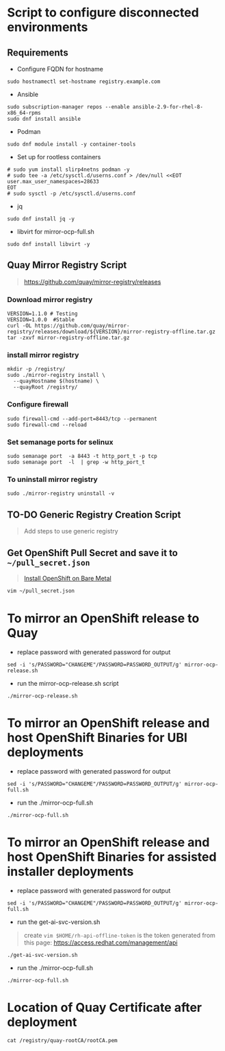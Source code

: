 # Script to configure disconnected environments

## Requirements
* Configure FQDN for hostname 
```
sudo hostnamectl set-hostname registry.example.com
```
* Ansible 
```
sudo subscription-manager repos --enable ansible-2.9-for-rhel-8-x86_64-rpms
sudo dnf install ansible
```
* Podman
```
sudo dnf module install -y container-tools
```
* Set up for rootless containers
```
# sudo yum install slirp4netns podman -y
# sudo tee -a /etc/sysctl.d/userns.conf > /dev/null <<EOT
user.max_user_namespaces=28633
EOT
# sudo sysctl -p /etc/sysctl.d/userns.conf
```
* jq 
```
sudo dnf install jq -y
```
* libvirt for mirror-ocp-full.sh 
```
sudo dnf install libvirt -y
```
## Quay Mirror Registry Script
> https://github.com/quay/mirror-registry/releases

### Download mirror registry
```
VERSION=1.1.0 # Testing
VERSION=1.0.0  #Stable
curl -OL https://github.com/quay/mirror-registry/releases/download/${VERSION}/mirror-registry-offline.tar.gz
tar -zxvf mirror-registry-offline.tar.gz
```
### install mirror registry
```
mkdir -p /registry/
sudo ./mirror-registry install \
  --quayHostname $(hostname) \
  --quayRoot /registry/
```
### Configure firewall
```
sudo firewall-cmd --add-port=8443/tcp --permanent
sudo firewall-cmd --reload
```

### Set semanage ports for selinux
```
sudo semanage port  -a 8443 -t http_port_t -p tcp
sudo semanage port  -l  | grep -w http_port_t
```


### To uninstall mirror registry 
```
sudo ./mirror-registry uninstall -v
```

## TO-DO Generic Registry Creation Script
> Add steps to use generic registry

## Get OpenShift Pull Secret and save it to `~/pull_secret.json`
> [Install OpenShift on Bare Metal](https://console.redhat.com/openshift/install/metal/installer-provisioned)

```bash
vim ~/pull_secret.json
```

# To mirror an OpenShift release to Quay
* replace password with generated password for output
```
sed -i 's/PASSWORD="CHANGEME"/PASSWORD=PASSWORD_OUTPUT/g' mirror-ocp-release.sh
```

* run the mirror-ocp-release.sh script
```
./mirror-ocp-release.sh
```

# To mirror an OpenShift release and host OpenShift Binaries for UBI deployments
* replace password with generated password for output
```
sed -i 's/PASSWORD="CHANGEME"/PASSWORD=PASSWORD_OUTPUT/g' mirror-ocp-full.sh
```

* run the ./mirror-ocp-full.sh
```
./mirror-ocp-full.sh
```

# To mirror an OpenShift release and host OpenShift Binaries for assisted installer deployments
* replace password with generated password for output
```
sed -i 's/PASSWORD="CHANGEME"/PASSWORD=PASSWORD_OUTPUT/g' mirror-ocp-full.sh
```
* run the get-ai-svc-version.sh
> create `vim $HOME/rh-api-offline-token` is the token generated from this page: https://access.redhat.com/management/api
```
./get-ai-svc-version.sh
```

* run the ./mirror-ocp-full.sh
```
./mirror-ocp-full.sh
```

# Location of Quay Certificate after deployment
```
cat /registry/quay-rootCA/rootCA.pem
```
